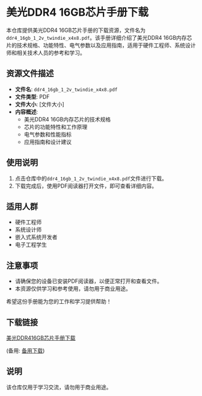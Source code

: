 # 美光DDR4 16GB芯片手册下载

本仓库提供美光DDR4 16GB芯片手册的下载资源，文件名为`ddr4_16gb_1_2v_twindie_x4x8.pdf`。该手册详细介绍了美光DDR4 16GB内存芯片的技术规格、功能特性、电气参数以及应用指南，适用于硬件工程师、系统设计师和相关技术人员的参考和学习。

## 资源文件描述

- **文件名**: `ddr4_16gb_1_2v_twindie_x4x8.pdf`
- **文件类型**: PDF
- **文件大小**: [文件大小]
- **内容概述**:
  - 美光DDR4 16GB内存芯片的技术规格
  - 芯片的功能特性和工作原理
  - 电气参数和性能指标
  - 应用指南和设计建议

## 使用说明

1. 点击仓库中的`ddr4_16gb_1_2v_twindie_x4x8.pdf`文件进行下载。
2. 下载完成后，使用PDF阅读器打开文件，即可查看详细内容。

## 适用人群

- 硬件工程师
- 系统设计师
- 嵌入式系统开发者
- 电子工程学生

## 注意事项

- 请确保您的设备已安装PDF阅读器，以便正常打开和查看文件。
- 本资源仅供学习和参考使用，请勿用于商业用途。

希望这份手册能为您的工作和学习提供帮助！

## 下载链接
[美光DDR416GB芯片手册下载](https://pan.quark.cn/s/270918906c46) 

(备用: [备用下载](https://pan.baidu.com/s/1dktxO3bQ--JGqA-7YEDHRQ?pwd=1234))

## 说明

该仓库仅用于学习交流，请勿用于商业用途。
